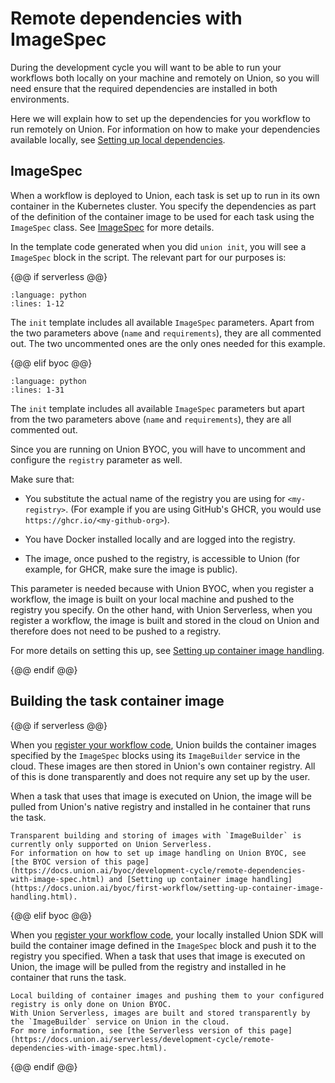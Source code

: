 # Remote dependencies with ImageSpec

During the development cycle you will want to be able to run your workflows both locally on your machine and remotely on Union,
so you will need ensure that the required dependencies are installed in both environments.

Here we will explain how to set up the dependencies for you workflow to run remotely on Union.
For information on how to make your dependencies available locally, see [Setting up local dependencies]().

## ImageSpec

When a workflow is deployed to Union, each task is set up to run in its own container in the Kubernetes cluster.
You specify the dependencies as part of the definition of the container image to be used for each task using the `ImageSpec` class.
See [ImageSpec](../core-concepts/tasks/task-software-environment/imagespec) for more details.

In the template code generated when you did `union init`, you will see a `ImageSpec` block in the script.
The relevant part for our purposes is:

{@@ if serverless @@}

```{rli} https://raw.githubusercontent.com/flyteorg/flytekit-python-template/main/basic-union-template/%7B%7Bcookiecutter.project_name%7D%7D/workflows/example.py
:language: python
:lines: 1-12
```

The `init` template includes all available `ImageSpec` parameters. Apart from the two parameters above (`name` and `requirements`), they are all commented out.
The two uncommented ones are the only ones needed for this example.

{@@ elif byoc @@}

```{rli} https://raw.githubusercontent.com/flyteorg/flytekit-python-template/main/basic-union-byoc-template/%7B%7Bcookiecutter.project_name%7D%7D/workflows/example.py
:language: python
:lines: 1-31
```

The `init` template includes all available `ImageSpec` parameters but apart from the two parameters above (`name` and `requirements`), they are all commented out.

Since you are running on Union BYOC, you will have to uncomment and configure the `registry` parameter as well.

Make sure that:

* You substitute the actual name of the registry you are using for `<my-registry>`.
  (For example if you are using GitHub's GHCR, you would use `https://ghcr.io/<my-github-org>`).

* You have Docker installed locally and are logged into the registry.

* The image, once pushed to the registry, is accessible to Union
  (for example, for GHCR, make sure the image is public).

This parameter is needed because with Union BYOC, when you register a workflow, the image is built on your local machine and pushed to the registry you specify.
On the other hand, with Union Serverless, when you register a workflow, the image is built and stored in the cloud on Union and therefore does not need to be pushed to a registry.

For more details on setting this up, see [Setting up container image handling](../first-workflow/setting-up-container-image-handling).

{@@ endif @@}

## Building the task container image

{@@ if serverless @@}

When you [register your workflow code](), Union builds the container images specified by the `ImageSpec` blocks using its `ImageBuilder` service in the cloud. These images are then stored in Union's own container registry. All of this is done transparently and does not require any set up by the user.

When a task that uses that image is executed on Union, the image will be pulled from Union's native registry and installed in he container that runs the task.

```{note}
Transparent building and storing of images with `ImageBuilder` is currently only supported on Union Serverless.
For information on how to set up image handling on Union BYOC, see [the BYOC version of this page](https://docs.union.ai/byoc/development-cycle/remote-dependencies-with-image-spec.html) and [Setting up container image handling](https://docs.union.ai/byoc/first-workflow/setting-up-container-image-handling.html).
```

{@@ elif byoc @@}

When you [register your workflow code](), your locally installed Union SDK will build the container image defined in the `ImageSpec` block and push it to the registry you specified.
When a task that uses that image is executed on Union, the image will be pulled from the registry and installed in he container that runs the task.

```{note}
Local building of container images and pushing them to your configured registry is only done on Union BYOC.
With Union Serverless, images are built and stored transparently by the `ImageBuilder` service on Union in the cloud.
For more information, see [the Serverless version of this page](https://docs.union.ai/serverless/development-cycle/remote-dependencies-with-image-spec.html).
```

{@@ endif @@}
